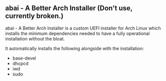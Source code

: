 <h2>abai - A Better Arch Installer (Don't use, currently broken.)</h2>
abai - A Better Arch Installer is a custom UEFI installer for Arch Linux which installs the minimum dependencies needed to have a fully operational installation without the bloat.

It automatically installs the following alongside with the installation:
- base-devel
- dhcpcd
- iwd
- sudo
